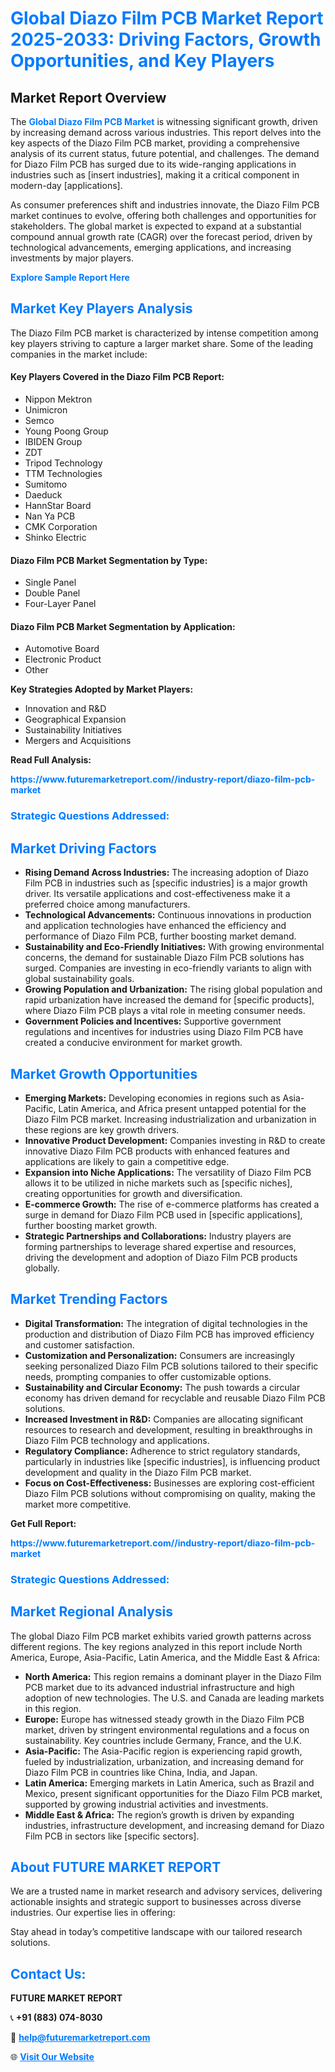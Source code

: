 <h1 style="color: #007BFF;">Global Diazo Film PCB Market Report 2025-2033: Driving Factors, Growth Opportunities, and Key Players</h1>

<section id="overview">
<h2>Market Report Overview</h2>
<p>The <a href="https://www.futuremarketreport.com//industry-report/diazo-film-pcb-market" style="color: #007BFF; text-decoration: none;"><strong>Global Diazo Film PCB Market</strong></a> is witnessing significant growth, driven by increasing demand across various industries. This report delves into the key aspects of the Diazo Film PCB market, providing a comprehensive analysis of its current status, future potential, and challenges. The demand for Diazo Film PCB has surged due to its wide-ranging applications in industries such as [insert industries], making it a critical component in modern-day [applications].</p>
<p>As consumer preferences shift and industries innovate, the Diazo Film PCB market continues to evolve, offering both challenges and opportunities for stakeholders. The global market is expected to expand at a substantial compound annual growth rate (CAGR) over the forecast period, driven by technological advancements, emerging applications, and increasing investments by major players.</p>
</section>

<section id="overview">
<p><a href="https://www.futuremarketreport.com//request-sample/reportId=85426" style="color: #007BFF; text-decoration: none;"><strong>Explore Sample Report Here</strong></a></p>
</section>

<section id="key-players">
<h2 style="color: #007BFF;">Market Key Players Analysis</h2>
<p>The Diazo Film PCB market is characterized by intense competition among key players striving to capture a larger market share. Some of the leading companies in the market include:</p>
<h4>Key Players Covered in the Diazo Film PCB Report:</h4>
<ul><li>Nippon Mektron</li><li>Unimicron</li><li>Semco</li><li>Young Poong Group</li><li>IBIDEN Group</li><li>ZDT</li><li>Tripod Technology</li><li>TTM Technologies</li><li>Sumitomo</li><li>Daeduck</li><li>HannStar Board</li><li>Nan Ya PCB</li><li>CMK Corporation</li><li>Shinko Electric</li></ul>
<h4>Diazo Film PCB Market Segmentation by Type:</h4>
<ul><li>Single Panel</li><li>Double Panel</li><li>Four-Layer Panel</li></ul>

<h4>Diazo Film PCB Market Segmentation by Application:</h4>
<ul><li>Automotive Board</li><li>Electronic Product</li><li>Other</li></ul>
<p><strong>Key Strategies Adopted by Market Players:</strong></p>
<ul>
<li>Innovation and R&D</li>
<li>Geographical Expansion</li>
<li>Sustainability Initiatives</li>
<li>Mergers and Acquisitions</li>
</ul>
</section>

<section>
<p><strong>Read Full Analysis: </strong></p><a href="https://www.futuremarketreport.com//industry-report/diazo-film-pcb-market" style="color: #007BFF; text-decoration: none;"><strong>https://www.futuremarketreport.com//industry-report/diazo-film-pcb-market</strong></a>
<h3 style="color: #007BFF;">Strategic Questions Addressed:</h3>
</section>

<section id="driving-factors">
<h2 style="color: #007BFF;">Market Driving Factors</h2>
<ul>
<li><strong>Rising Demand Across Industries:</strong> The increasing adoption of Diazo Film PCB in industries such as [specific industries] is a major growth driver. Its versatile applications and cost-effectiveness make it a preferred choice among manufacturers.</li>
<li><strong>Technological Advancements:</strong> Continuous innovations in production and application technologies have enhanced the efficiency and performance of Diazo Film PCB, further boosting market demand.</li>
<li><strong>Sustainability and Eco-Friendly Initiatives:</strong> With growing environmental concerns, the demand for sustainable Diazo Film PCB solutions has surged. Companies are investing in eco-friendly variants to align with global sustainability goals.</li>
<li><strong>Growing Population and Urbanization:</strong> The rising global population and rapid urbanization have increased the demand for [specific products], where Diazo Film PCB plays a vital role in meeting consumer needs.</li>
<li><strong>Government Policies and Incentives:</strong> Supportive government regulations and incentives for industries using Diazo Film PCB have created a conducive environment for market growth.</li>
</ul>
</section>

<section id="growth-opportunities">
<h2 style="color: #007BFF;">Market Growth Opportunities</h2>
<ul>
<li><strong>Emerging Markets:</strong> Developing economies in regions such as Asia-Pacific, Latin America, and Africa present untapped potential for the Diazo Film PCB market. Increasing industrialization and urbanization in these regions are key growth drivers.</li>
<li><strong>Innovative Product Development:</strong> Companies investing in R&D to create innovative Diazo Film PCB products with enhanced features and applications are likely to gain a competitive edge.</li>
<li><strong>Expansion into Niche Applications:</strong> The versatility of Diazo Film PCB allows it to be utilized in niche markets such as [specific niches], creating opportunities for growth and diversification.</li>
<li><strong>E-commerce Growth:</strong> The rise of e-commerce platforms has created a surge in demand for Diazo Film PCB used in [specific applications], further boosting market growth.</li>
<li><strong>Strategic Partnerships and Collaborations:</strong> Industry players are forming partnerships to leverage shared expertise and resources, driving the development and adoption of Diazo Film PCB products globally.</li>
</ul>
</section>

<section id="trending-factors">
<h2 style="color: #007BFF;">Market Trending Factors</h2>
<ul>
<li><strong>Digital Transformation:</strong> The integration of digital technologies in the production and distribution of Diazo Film PCB has improved efficiency and customer satisfaction.</li>
<li><strong>Customization and Personalization:</strong> Consumers are increasingly seeking personalized Diazo Film PCB solutions tailored to their specific needs, prompting companies to offer customizable options.</li>
<li><strong>Sustainability and Circular Economy:</strong> The push towards a circular economy has driven demand for recyclable and reusable Diazo Film PCB solutions.</li>
<li><strong>Increased Investment in R&D:</strong> Companies are allocating significant resources to research and development, resulting in breakthroughs in Diazo Film PCB technology and applications.</li>
<li><strong>Regulatory Compliance:</strong> Adherence to strict regulatory standards, particularly in industries like [specific industries], is influencing product development and quality in the Diazo Film PCB market.</li>
<li><strong>Focus on Cost-Effectiveness:</strong> Businesses are exploring cost-efficient Diazo Film PCB solutions without compromising on quality, making the market more competitive.</li>
</ul>
</section>

<section>
<p><strong>Get Full Report: </strong></p><a href="https://www.futuremarketreport.com//industry-report/diazo-film-pcb-market" style="color: #007BFF; text-decoration: none;"><strong>https://www.futuremarketreport.com//industry-report/diazo-film-pcb-market</strong></a>
<h3 style="color: #007BFF;">Strategic Questions Addressed:</h3>
</section>


<section id="regional-analysis">
<h2 style="color: #007BFF;">Market Regional Analysis</h2>
<p>The global Diazo Film PCB market exhibits varied growth patterns across different regions. The key regions analyzed in this report include North America, Europe, Asia-Pacific, Latin America, and the Middle East & Africa:</p>
<ul>
<li><strong>North America:</strong> This region remains a dominant player in the Diazo Film PCB market due to its advanced industrial infrastructure and high adoption of new technologies. The U.S. and Canada are leading markets in this region.</li>
<li><strong>Europe:</strong> Europe has witnessed steady growth in the Diazo Film PCB market, driven by stringent environmental regulations and a focus on sustainability. Key countries include Germany, France, and the U.K.</li>
<li><strong>Asia-Pacific:</strong> The Asia-Pacific region is experiencing rapid growth, fueled by industrialization, urbanization, and increasing demand for Diazo Film PCB in countries like China, India, and Japan.</li>
<li><strong>Latin America:</strong> Emerging markets in Latin America, such as Brazil and Mexico, present significant opportunities for the Diazo Film PCB market, supported by growing industrial activities and investments.</li>
<li><strong>Middle East & Africa:</strong> The region’s growth is driven by expanding industries, infrastructure development, and increasing demand for Diazo Film PCB in sectors like [specific sectors].</li>
</ul>
</section>

<footer>
<h2 style="color: #007BFF;">About FUTURE MARKET REPORT</h2>
<p>We are a trusted name in market research and advisory services, delivering actionable insights and strategic support to businesses across diverse industries. Our expertise lies in offering:</p>

<p>Stay ahead in today’s competitive landscape with our tailored research solutions.</p>

<h2 style="color: #007BFF;">Contact Us:</h2>
<p><strong>FUTURE MARKET REPORT</strong></p>
<p>📞 <strong>+91 (883) 074-8030</strong></p>
<p>📧 <strong><a href="mailto:help@futuremarketreport.com" style="color: #007BFF;">help@futuremarketreport.com</a></strong></p>
<p>🌐 <strong><a href="https://www.futuremarketreport.com/" style="color: #007BFF;">Visit Our Website</a></strong></p>
</footer>